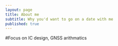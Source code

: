 ```yaml
---
layout: page
title: About me
subtitle: Why you'd want to go on a date with me
published: true
---
```

#Focus on IC design, GNSS arithmatics


